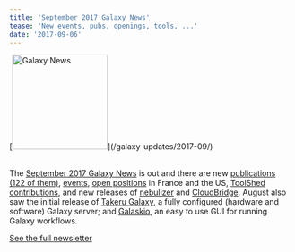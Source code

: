 ```yaml
---
title: 'September 2017 Galaxy News'
tease: 'New events, pubs, openings, tools, ...'
date: '2017-09-06'
---
```

<div class='right'>
[<img src="/images/galaxy-logos/GalaxyNews.png" alt="Galaxy News" width="170" />](/galaxy-updates/2017-09/)<br /><br />
</div>

The [September 2017 Galaxy News](/galaxy-updates/2017-09/) is out and there are new [publications (122 of them)](/galaxy-updates/2017-09/#new-publications), [events](/galaxy-updates/2017-09/#upcoming-events), [open positions](/galaxy-updates/2017-09/#who-s-hiring) in France and the US, [ToolShed contributions](/galaxy-updates/2017-09/#toolshed-contributions), and new releases of [nebulizer](/galaxy-updates/2017-09/#nebulizer-0-4-2) and [CloudBridge](/galaxy-updates/2017-09/#cloudbridge-0-3-3). August also saw the initial release of [Takeru Galaxy](/galaxy-updates/2017-09/#takeru-galaxy), a fully configured (hardware and software) Galaxy server; and [Galaskio](/galaxy-updates/2017-09/#other-news), an easy to use GUI for running Galaxy workflows.

[See the full newsletter](/galaxy-updates/2017-09/)
